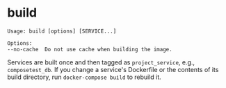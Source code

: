 <!--[metadata]>
+++
title = "build"
description = "build"
keywords = ["fig, composition, compose, docker, orchestration, cli,  build"]
[menu.main]
parent = "smn_compose_cli"
+++
<![end-metadata]-->

# build

```
Usage: build [options] [SERVICE...]

Options:
--no-cache  Do not use cache when building the image.
```

Services are built once and then tagged as `project_service`, e.g.,
`composetest_db`. If you change a service's Dockerfile or the contents of its
build directory, run `docker-compose build` to rebuild it.